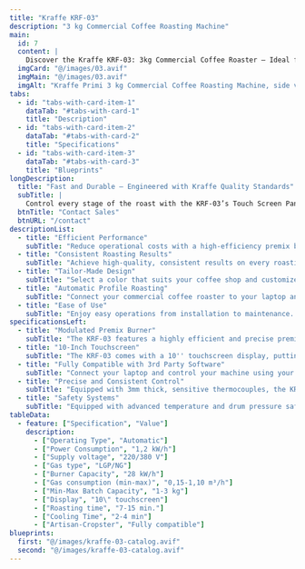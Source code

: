```yaml
---
title: "Kraffe KRF-03"
description: "3 kg Commercial Coffee Roasting Machine" 
main:
  id: 7
  content: |
    Discover the Kraffe KRF-03: 3kg Commercial Coffee Roaster – Ideal for Small Cafes and Specialty Roasters.
  imgCard: "@/images/03.avif"
  imgMain: "@/images/03.avif"
  imgAlt: "Kraffe Primi 3 kg Commercial Coffee Roasting Machine, side view"
tabs:
  - id: "tabs-with-card-item-1"
    dataTab: "#tabs-with-card-1"
    title: "Description"
  - id: "tabs-with-card-item-2"
    dataTab: "#tabs-with-card-2"
    title: "Specifications"
  - id: "tabs-with-card-item-3"
    dataTab: "#tabs-with-card-3"
    title: "Blueprints"
longDescription:
  title: "Fast and Durable – Engineered with Kraffe Quality Standards"
  subTitle: |
    Control every stage of the roast with the KRF-03’s Touch Screen Panel and enjoy automatic profile roasting through third-party software. Customize color, details, and features to create the perfect commercial coffee roaster for your business.
  btnTitle: "Contact Sales"
  btnURL: "/contact"
descriptionList:
  - title: "Efficient Performance"
    subTitle: "Reduce operational costs with a high-efficiency premix burner and superior heat insulation, ensuring minimal heat loss and maximum energy savings. Enjoy top-tier performance without compromising on efficiency."
  - title: "Consistent Roasting Results"
    subTitle: "Achieve high-quality, consistent results on every roasting session with a well-insulated body that minimizes environmental influence and precise variable controls for perfect consistency in every batch."
  - title: "Tailor-Made Design"
    subTitle: "Select a color that suits your coffee shop and customize your roaster to fit your space perfectly. Add your coffee shop logo to the machine and be involved in the design process, making it uniquely yours."
  - title: "Automatic Profile Roasting"
    subTitle: "Connect your commercial coffee roaster to your laptop and experiment with precise variable controls. Create and customize roasting profiles using the third-party software you're already familiar with. Consistently deliver high-quality coffee with rich aroma and flavor to your customers, ensuring every batch meets your standards."
  - title: "Ease of Use"
    subTitle: "Enjoy easy operations from installation to maintenance. KRAFFE Coffee Roasters are designed for a smooth setup and simple upkeep, allowing you to focus on perfecting your roasts."
specificationsLeft:
  - title: "Modulated Premix Burner"
    subTitle: "The KRF-03 features a highly efficient and precise premix burner, enabling you to master heat transfer while reducing gas consumption for cost-effective roasting."
  - title: "10-Inch Touchscreen"
    subTitle: "The KRF-03 comes with a 10'' touchscreen display, putting full control at your fingertips. Monitor real-time temperature, label critical roasting values for future batches, and track development time and ROR (Rate of Rise) with ease."
  - title: "Fully Compatible with 3rd Party Software"
    subTitle: "Connect your laptop and control your machine using your preferred roasting software. Create, save, and repeat profiles for consistent results every time."
  - title: "Precise and Consistent Control"
    subTitle: "Equipped with 3mm thick, sensitive thermocouples, the KRF-03 provides real-time temperature data throughout the roasting process. Master your roasting with precise variable controls and a well-insulated body that minimizes environmental effects, ensuring consistent results."
  - title: "Safety Systems"
    subTitle: "Equipped with advanced temperature and drum pressure safety systems, the KRF-03 ensures a safe roasting experience, giving you peace of mind throughout the process."
tableData:
  - feature: ["Specification", "Value"]
    description:
      - ["Operating Type", "Automatic"]
      - ["Power Consumption", "1,2 kW/h"]
      - ["Supply voltage", "220/380 V"]
      - ["Gas type", "LGP/NG"]
      - ["Burner Capacity", "28 kW/h"]
      - ["Gas consumption (min-max)", "0,15-1,10 m³/h"]
      - ["Min-Max Batch Capacity", "1-3 kg"]
      - ["Display", "10\" touchscreen"]
      - ["Roasting time", "7-15 min."]
      - ["Cooling Time", "2-4 min"]
      - ["Artisan-Cropster", "Fully compatible"]
blueprints:
  first: "@/images/kraffe-03-catalog.avif"
  second: "@/images/kraffe-03-catalog.avif"  
---
```

